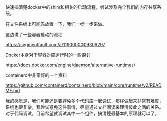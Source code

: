 快速搞清楚docker中的shim和相关的启动流程，尝试涉及完全我们的内存共享系统。

在文件系统上可能先放置一下，我们一步一步来做。

这边讲了一些容器启动的流程

https://segmentfault.com/a/1190000009309297

Docker本身对于容器对应运行时的一些探讨

https://docs.docker.com/engine/daemon/alternative-runtimes/

containerd中非常好的一个资料

https://github.com/containerd/containerd/blob/main/core/runtime/v2/README.md

我的感觉是，我们可能还是要避免多个代码库一起调试，那样做起来非常有难度，系统也很复杂，我尝试避免这件事情，尽量通过文档阅读来理清彼此之间的关系。对于代码调试，目前希望就调试其中一个组件，搞清楚最基本的原理就可以了。

